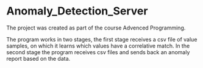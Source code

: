# Anomaly_Detection_Server

The project was created as part of the course Advenced Programming.

The program works in two stages, the first stage receives a csv file of value samples, on which it learns which values have a correlative match.
In the second stage the program receives csv files and sends back an anomaly report based on the data.
